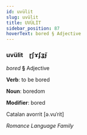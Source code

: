 ```yaml
---
id: uvülit
slug: uvülit
title: UVÜLİT
sidebar_position: 87
hoverText: bored § Adjective
---
```


### uvülit&emsp;<span kind="abugida">ɽʃɤʄʓ̆ɟ</span>

*bored* **§** Adjective

**Verb**: to be bored

**Noun**: boredom

**Modifier**: bored

Catalan avorrit [ə.vuˈrit]

*Romance Language Family*